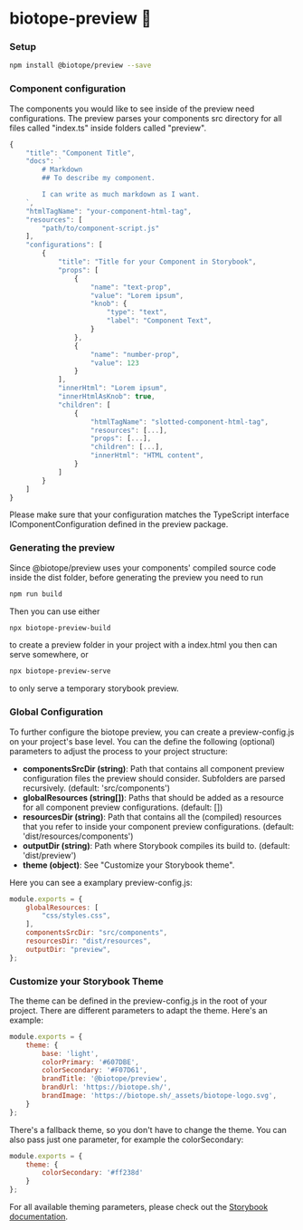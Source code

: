 # biotope-preview 🌻

### Setup
```bash
npm install @biotope/preview --save
```

### Component configuration
The components you would like to see inside of the preview need configurations. The preview parses your components src directory for all files called "index.ts" inside folders called "preview".

```ts
{
    "title": "Component Title",
    "docs": `
        # Markdown
        ## To describe my component.

        I can write as much markdown as I want.
    `,
    "htmlTagName": "your-component-html-tag",
    "resources": [
        "path/to/component-script.js"
    ],
    "configurations": [
        {
            "title": "Title for your Component in Storybook",
            "props": [
                {
                    "name": "text-prop",
                    "value": "Lorem ipsum",
                    "knob": {
                        "type": "text",
                        "label": "Component Text",
                    }
                },
                {
                    "name": "number-prop",
                    "value": 123
                }
            ],
            "innerHtml": "Lorem ipsum",
            "innerHtmlAsKnob": true,
            "children": [
                {
                    "htmlTagName": "slotted-component-html-tag",
                    "resources": [...],
                    "props": [...],
                    "children": [...],
                    "innerHtml": "HTML content",
                }
            ]
        }
    ]
}
```

Please make sure that your configuration matches the TypeScript interface IComponentConfiguration defined in the preview package.

### Generating the preview
Since @biotope/preview uses your components' compiled source code inside the dist folder, before generating the preview you need to run

```javascript
npm run build
```

Then you can use either

```bash
npx biotope-preview-build
```

to create a preview folder in your project with a index.html you then can serve somewhere, or

```bash
npx biotope-preview-serve
```

to only serve a temporary storybook preview.


### Global Configuration

To further configure the biotope preview, you can create a preview-config.js on your project's base level.
You can the define the following (optional) parameters to adjust the process to your project structure:
* **componentsSrcDir (string)**: Path that contains all component preview configuration files the preview should consider. Subfolders are parsed recursively. (default: 'src/components')
* **globalResources (string[])**: Paths that should be added as a resource for all component preview configurations. (default: [])
* **resourcesDir (string)**: Path that contains all the (compiled) resources that you refer to inside your component preview configurations. (default: 'dist/resources/components')
* **outputDir (string)**: Path where Storybook compiles its build to. (default: 'dist/preview')
* **theme (object)**: See "Customize your Storybook theme".

Here you can see a examplary preview-config.js:

```js
module.exports = {
    globalResources: [
        "css/styles.css",
    ],
    componentsSrcDir: "src/components",
    resourcesDir: "dist/resources",
    outputDir: "preview",
};
```

### Customize your Storybook Theme

The theme can be defined in the preview-config.js in the root of your project.
There are different parameters to adapt the theme. Here's an example:

```js
module.exports = {
	theme: {
        base: 'light',
        colorPrimary: '#607DBE',
        colorSecondary: '#F07D61',
        brandTitle: '@biotope/preview',
        brandUrl: 'https://biotope.sh/',
        brandImage: 'https://biotope.sh/_assets/biotope-logo.svg',
	}
};
```
There's a fallback theme, so you don't have to change the theme. You can also pass just one parameter, for example the colorSecondary:

```js
module.exports = {
	theme: {
        colorSecondary: '#ff238d'
    }
};
```

For all available theming parameters, please check out the [Storybook documentation](https://storybook.js.org/docs/configurations/theming/).